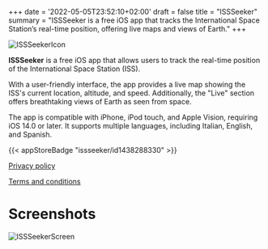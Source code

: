 +++
date = '2022-05-05T23:52:10+02:00'
draft = false
title = "ISSSeeker"
summary = "ISSSeeker is a free iOS app that tracks the International Space Station’s real-time position, offering live maps and views of Earth."
+++

![ISSSeekerIcon](/images/issseeker_icon.png)

**ISSSeeker** is a free iOS app that allows users to track the real-time position of the International Space Station (ISS).

With a user-friendly interface, the app provides a live map showing the ISS's current location, altitude, and speed. Additionally, the "Live" section offers breathtaking views of Earth as seen from space.

The app is compatible with iPhone, iPod touch, and Apple Vision, requiring iOS 14.0 or later. It supports multiple languages, including Italian, English, and Spanish.


{{< appStoreBadge "issseeker/id1438288330" >}}

[Privacy policy](/privacy/issseeker)

[Terms and conditions](/terms/issseeker-terms)

# Screenshots

![ISSSeekerScreen](/images/issseeker_screen.png)